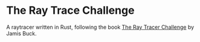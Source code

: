# The Ray Trace Challenge

A raytracer written in Rust, following the book [The Ray Tracer Challenge](http://raytracerchallenge.com) by Jamis Buck.
